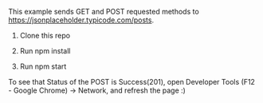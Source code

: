 This example sends GET and POST requested methods to https://jsonplaceholder.typicode.com/posts.

1. Clone this repo

2. Run npm install

3. Run npm start

To see that Status of the POST is Success(201), open Developer Tools (F12 - Google Chrome) -> Network, and refresh the page :)  

